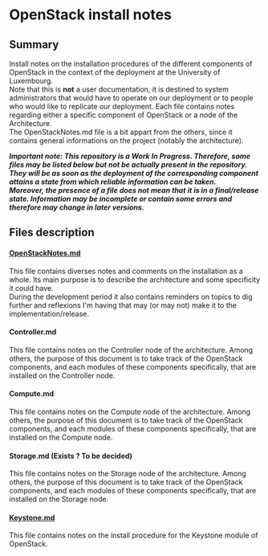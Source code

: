 # OpenStack install notes

## Summary

Install notes on the installation procedures of the different components of OpenStack in the context of the deployment at the University of Luxembourg.  
Note that this is **not** a user documentation, it is destined to system administrators that would have to operate on our deployment or to people who would like to replicate our deployment.
Each file contains notes regarding either  a specific component of OpenStack or a node of the Architecture.  
The OpenStackNotes.md file is a bit appart from the others, since it contains general informations on the project (notably the architecture).

***Important note: This repository is a Work In Progress. Therefore, some files may be listed below but not be actually present in the repository. They will be as soon as the deployment of the corresponding component attains a state from which reliable information can be taken.  
Moreover, the presence of a file does not mean that it is in a final/release state. Information may be incomplete or contain some errors and therefore may change in later versions.***

## Files description

#### [OpenStackNotes.md](https://github.com/sylmarien/openstack-install-notes/blob/master/OpenStackNotes.md "OpenStackNotes.md")

This file contains diverses notes and comments on the installation as a whole. Its main purpose is to describe the architecture and some specificity it could have.  
During the development period it also contains reminders on topics to dig further and reflexions I'm having that may (or may not) make it to the implementation/release.

#### Controller.md

This file contains notes on the Controller node of the architecture. Among others, the purpose of this document is to take track of the OpenStack components, and each modules of these components specifically, that are installed on the Controller node.

#### Compute.md

This file contains notes on the Compute node of the architecture. Among others, the purpose of this document is to take track of the OpenStack components, and each modules of these components specifically, that are installed on the Compute node.

#### Storage.md (Exists ? To be decided)

This file contains notes on the Storage node of the architecture. Among others, the purpose of this document is to take track of the OpenStack components, and each modules of these components specifically, that are installed on the Storage node.

#### [Keystone.md](https://github.com/sylmarien/openstack-install-notes/blob/master/keystone.md "Keystone.md")

This file contains notes on the install procedure for the Keystone module of OpenStack.